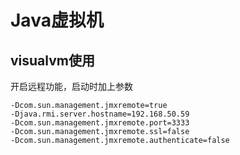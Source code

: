 # Java虚拟机

## visualvm使用

开启远程功能，启动时加上参数

```shell
-Dcom.sun.management.jmxremote=true
-Djava.rmi.server.hostname=192.168.50.59
-Dcom.sun.management.jmxremote.port=3333
-Dcom.sun.management.jmxremote.ssl=false
-Dcom.sun.management.jmxremote.authenticate=false
```

